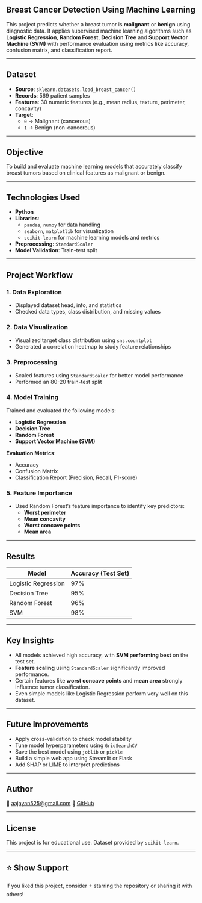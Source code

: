 ## Breast Cancer Detection Using Machine Learning

This project predicts whether a breast tumor is **malignant** or **benign** using diagnostic data. It applies supervised machine learning algorithms such as **Logistic Regression**, **Random Forest**, **Decision Tree** and **Support Vector Machine (SVM)** with performance evaluation using metrics like accuracy, confusion matrix, and classification report.

---

##  Dataset

- **Source**: `sklearn.datasets.load_breast_cancer()`
- **Records**: 569 patient samples
- **Features**: 30 numeric features (e.g., mean radius, texture, perimeter, concavity)
- **Target**:
  - `0` → Malignant (cancerous)
  - `1` → Benign (non-cancerous)

---

##  Objective

To build and evaluate machine learning models that accurately classify breast tumors based on clinical features as malignant or benign.

---

##  Technologies Used

- **Python**
- **Libraries**:
  - `pandas`, `numpy` for data handling  
  - `seaborn`, `matplotlib` for visualization  
  - `scikit-learn` for machine learning models and metrics  
- **Preprocessing**: `StandardScaler`
- **Model Validation**: Train-test split

---

##  Project Workflow

### 1. Data Exploration
- Displayed dataset head, info, and statistics
- Checked data types, class distribution, and missing values

### 2. Data Visualization
- Visualized target class distribution using `sns.countplot`
- Generated a correlation heatmap to study feature relationships

### 3. Preprocessing
- Scaled features using `StandardScaler` for better model performance
- Performed an 80-20 train-test split

### 4. Model Training
Trained and evaluated the following models:
- **Logistic Regression**
- **Decision Tree**
- **Random Forest**
- **Support Vector Machine (SVM)**

**Evaluation Metrics**:
- Accuracy
- Confusion Matrix
- Classification Report (Precision, Recall, F1-score)

### 5. Feature Importance
- Used Random Forest’s feature importance to identify key predictors:
  - **Worst perimeter**
  - **Mean concavity**
  - **Worst concave points**
  - **Mean area**

---

##  Results

| Model               | Accuracy (Test Set) |
|---------------------|---------------------|
| Logistic Regression | 97%                 |
| Decision Tree       | 95%
| Random Forest       | 96%                 |
| SVM                 | 98%                 |

---

##  Key Insights

- All models achieved high accuracy, with **SVM performing best** on the test set.
- **Feature scaling** using `StandardScaler` significantly improved performance.
- Certain features like **worst concave points** and **mean area** strongly influence tumor classification.
- Even simple models like Logistic Regression perform very well on this dataset.

---

##  Future Improvements

- Apply cross-validation to check model stability
- Tune model hyperparameters using `GridSearchCV`
- Save the best model using `joblib` or `pickle`
- Build a simple web app using Streamlit or Flask
- Add SHAP or LIME to interpret predictions

---

##  Author

  
📧 aajayan525@gmail.com 
🔗 [GitHub](https://github.com/Anusha6744)

---

## License

This project is for educational use. Dataset provided by `scikit-learn`.

---

## ⭐️ Show Support

If you liked this project, consider ⭐️ starring the repository or sharing it with others!
